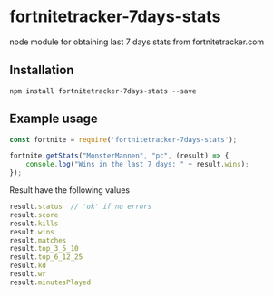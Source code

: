 # fortnitetracker-7days-stats
node module for obtaining last 7 days stats from fortnitetracker.com

## Installation

```
npm install fortnitetracker-7days-stats --save
```

## Example usage

```javascript
const fortnite = require('fortnitetracker-7days-stats');

fortnite.getStats("MonsterMannen", "pc", (result) => {
    console.log("Wins in the last 7 days: " + result.wins);
});
```

Result have the following values

```javascript
result.status  // 'ok' if no errors
result.score
result.kills
result.wins
result.matches
result.top_3_5_10
result.top_6_12_25
result.kd
result.wr
result.minutesPlayed
```
